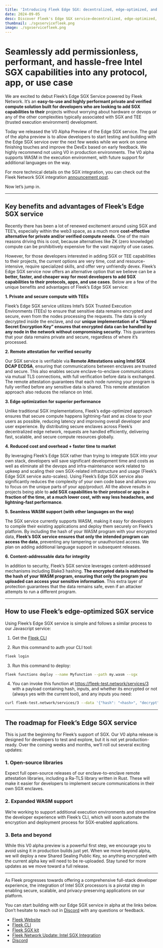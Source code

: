```yaml
---
title: 'Introducing Fleek Edge SGX: decentralized, edge-optimized, and dev friendly SGX capabilities'
date: 2024-09-05
desc: Discover Fleek's Edge SGX service—decentralized, edge-optimized, and secure Intel SGX compute solution for privacy-focused applications with WASM support.
thumbnail: ./sgxservicefleek.png
image: ./sgxservicefleek.png
---
```


# Seamlessly add permissionless, performant, and hassle-free Intel SGX capabilities into any protocol, app, or use case

We are excited to debut Fleek’s Edge SGX Service powered by Fleek Network. It’s an **easy-to-use and highly performant private and verified compute solution built for developers who are looking to add SGX capabilities to their** projects without worrying about hardware or devops or any of the other complexities typically associated with SGX and TEE (trusted execution environment) development.

Today we released the V0 Alpha Preview of the Edge SGX service. The goal of the alpha preview is to allow developers to start testing and building with the Edge SGX service over the next few weeks while we work on some finishing touches and improve the DevEx based on early feedback. We highly recommend not using V0 in production environments. The V0 alpha supports WASM in the execution environment, with future support for additional languages on the way.

For more technical details on the SGX integration, you can check out the Fleek Network SGX integration [announcement post](https://blog.fleek.network/post/fleek-network-intel-sgx-integration/).

Now let’s jump in.

---

## Key benefits and advantages of Fleek’s Edge SGX service

Recently there has been a lot of renewed excitement around using SGX and TEE’s, especially within the web3 space, as a much more **cost-effective alternative for private and/or verified compute needs**. One of the main reasons driving this is cost, because alternatives like ZK (zero knowledge) compute can be prohibitively expensive for the vast majority of use cases.

However, for those developers interested in adding SGX or TEE capabilities to their projects, the current options are very time, cost and resource-intensive, require specialized skills, and offer very unfriendly devex. Fleek’s Edge SGX service now offers an alternative option that we believe can be a **better, faster, and cheaper way for most developers to add SGX capabilities to their protocols, apps, and use cases**. Below are a few of the unique benefits and advantages of Fleek’s Edge SGX service:

**1. Private and secure compute with TEEs**

Fleek’s Edge SGX service utilizes Intel’s SGX Trusted Execution Environments (TEEs) to ensure that sensitive data remains encrypted and secure, even from the nodes processing the requests. The data is only decrypted inside the enclave, and our **unique implementation of a “Shared Secret Encryption Key” ensures that encrypted data can be handled by any node in the network without compromising security**. This guarantees that your data remains private and secure, regardless of where it’s processed.

**2. Remote attestation for verified security**

Our SGX service is verifiable via **Remote Attestations using Intel SGX DCAP ECDSA**, ensuring that communications between enclaves are trusted and secure. This also enables secure enclave-to-enclave communications via mutual TLS connections, with full verification before data is exchanged. The remote attestation guarantees that each node running your program is fully verified before any sensitive data is shared. This remote attestation approach also reduces the reliance on Intel.

**3. Edge optimization for superior performance**

Unlike traditional SGX implementations, Fleek’s edge-optimized approach ensures that secure compute happens lightning-fast and as close to your users as possible, reducing latency and improving overall developer and user experience. By distributing secure enclaves across Fleek’s decentralized edge network, requests are handled efficiently, delivering fast, scalable, and secure compute resources globally.

**4. Reduced cost and overhead + faster time to market**

By leveraging Fleek’s Edge SGX rather than trying to integrate SGX into your own stack, developers will save significant development time and costs as well as eliminate all the devops and infra-maintenance work related to upkeep and scaling their own SGX-related infrastructure and usage (Fleek’s Edge SGX service auto-scales). Using Fleek’s Edge SGX service also significantly reduces the complexity of your own code base and allows you to focus on the unique parts of your app/product. All the above results in projects being able to **add SGX capabilities to their protocol or app in a fraction of the time, at a much lower cost, with way less headaches, and lightning-fast performance**.

**5. Seamless WASM support (with other languages on the way)**

The SGX service currently supports WASM, making it easy for developers to compile their existing applications and deploy them securely on Fleek’s platform. By including the hash of your WASM program with your encrypted data, **Fleek’s SGX service ensures that only the intended program can access the data**, preventing any tampering or unauthorized access. We plan on adding additional language support in subsequent releases.

**6. Content-addressable data for integrity**

In addition to security, Fleek’s SGX service leverages content-addressed mechanisms including Blake3 hashing. **The encrypted data is matched to the hash of your WASM program, ensuring that only the program you uploaded can access your sensitive information**. This extra layer of protection guarantees that the data remains safe, even if an attacker attempts to run a different program.

---

## How to use Fleek’s edge-optimized SGX service

Using Fleek’s Edge SGX service is simple and follows a similar process to our Javascript service:

1. Get the [Fleek CLI](https://fleek.xyz/docs/cli/)

2. Run this command to auth your CLI tool:

```bash
fleek login
```

3. Run this command to deploy:

```bash
fleek functions deploy --name Myfunction --path my.wasm --sgx
```

4. You can invoke this function at https://fleek-test.network/services/3 with a payload containing hash, inputs, and whether its encrypted or not (always yes with the current tool), and any inputs you need:

```bash
curl fleek-test.network/services/3 --data '{"hash": "<hash>", "decrypt": true, "input": "foo"}'
```

---

## The roadmap for Fleek’s Edge SGX service

This is just the beginning for Fleek’s support of SGX. Our V0 alpha release is designed for developers to test and explore, but it is not yet production-ready. Over the coming weeks and months, we’ll roll out several exciting updates:

### 1. Open-source libraries

Expect full open-source releases of our enclave-to-enclave remote attestation libraries, including a Ra-TLS library written in Rust. These will make it easier for developers to implement secure communications in their own SGX enclaves.

### 2. Expanded WASM support

We’re working to support additional execution environments and streamline the developer experience with Fleek’s CLI, which will soon automate the encryption and deployment process for SGX-enabled applications.

### 3. Beta and beyond

While this V0 alpha preview is a powerful first step, we encourage you to avoid using it in production builds just yet. When we move beyond alpha, we will deploy a new Shared Sealing Public Key, so anything encrypted with the current alpha key will need to be re-uploaded. Stay tuned for more updates as we move toward a full release.

---

As Fleek progresses towards offering a comprehensive full-stack developer experience, the integration of Intel SGX processors is a pivotal step in enabling secure, scalable, and privacy-preserving applications on our platform.

You can start building with our Edge SGX service in alpha at the links below. Don’t hesitate to reach out in [Discord](https://discord.gg/fleek) with any questions or feedback.

- [Fleek Website](https://fleek.xyz/)
- [Fleek CLI](https://fleek.xyz/docs/cli/)
- [Fleek SGX kit](https://github.com/fleek-network/lightning/tree/sgx-alpha/lib/sgxkit#readme)
- [Fleek Network Update: Intel SGX Integration](https://blog.fleek.network/post/fleek-network-intel-sgx-integration/)
- [Discord](https://discord.gg/fleek)
